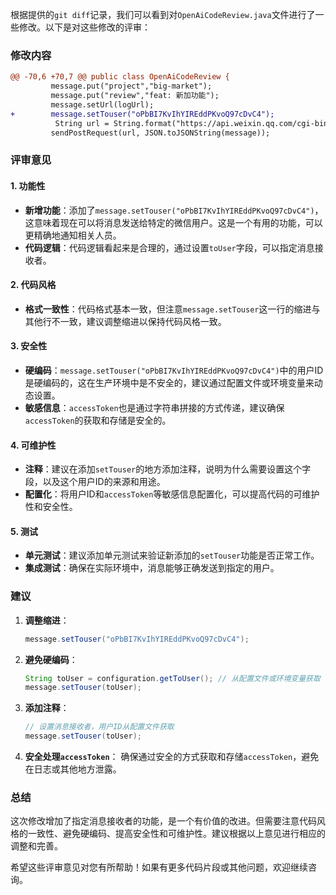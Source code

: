 根据提供的`git diff`记录，我们可以看到对`OpenAiCodeReview.java`文件进行了一些修改。以下是对这些修改的评审：

### 修改内容
```diff
@@ -70,6 +70,7 @@ public class OpenAiCodeReview {
         message.put("project","big-market");
         message.put("review","feat: 新加功能");
         message.setUrl(logUrl);
+        message.setTouser("oPbBI7KvIhYIREddPKvoQ97cDvC4");
          String url = String.format("https://api.weixin.qq.com/cgi-bin/message/template/send?access_token=%s", accessToken);
         sendPostRequest(url, JSON.toJSONString(message));
```

### 评审意见

#### 1. 功能性
- **新增功能**：添加了`message.setTouser("oPbBI7KvIhYIREddPKvoQ97cDvC4")`，这意味着现在可以将消息发送给特定的微信用户。这是一个有用的功能，可以更精确地通知相关人员。
- **代码逻辑**：代码逻辑看起来是合理的，通过设置`toUser`字段，可以指定消息接收者。

#### 2. 代码风格
- **格式一致性**：代码格式基本一致，但注意`message.setTouser`这一行的缩进与其他行不一致，建议调整缩进以保持代码风格一致。

#### 3. 安全性
- **硬编码**：`message.setTouser("oPbBI7KvIhYIREddPKvoQ97cDvC4")`中的用户ID是硬编码的，这在生产环境中是不安全的，建议通过配置文件或环境变量来动态设置。
- **敏感信息**：`accessToken`也是通过字符串拼接的方式传递，建议确保`accessToken`的获取和存储是安全的。

#### 4. 可维护性
- **注释**：建议在添加`setTouser`的地方添加注释，说明为什么需要设置这个字段，以及这个用户ID的来源和用途。
- **配置化**：将用户ID和`accessToken`等敏感信息配置化，可以提高代码的可维护性和安全性。

#### 5. 测试
- **单元测试**：建议添加单元测试来验证新添加的`setTouser`功能是否正常工作。
- **集成测试**：确保在实际环境中，消息能够正确发送到指定的用户。

### 建议
1. **调整缩进**：
   ```java
   message.setTouser("oPbBI7KvIhYIREddPKvoQ97cDvC4");
   ```

2. **避免硬编码**：
   ```java
   String toUser = configuration.getToUser(); // 从配置文件或环境变量获取
   message.setTouser(toUser);
   ```

3. **添加注释**：
   ```java
   // 设置消息接收者，用户ID从配置文件获取
   message.setTouser(toUser);
   ```

4. **安全处理`accessToken`**：
   确保通过安全的方式获取和存储`accessToken`，避免在日志或其他地方泄露。

### 总结
这次修改增加了指定消息接收者的功能，是一个有价值的改进。但需要注意代码风格的一致性、避免硬编码、提高安全性和可维护性。建议根据以上意见进行相应的调整和完善。

希望这些评审意见对您有所帮助！如果有更多代码片段或其他问题，欢迎继续咨询。